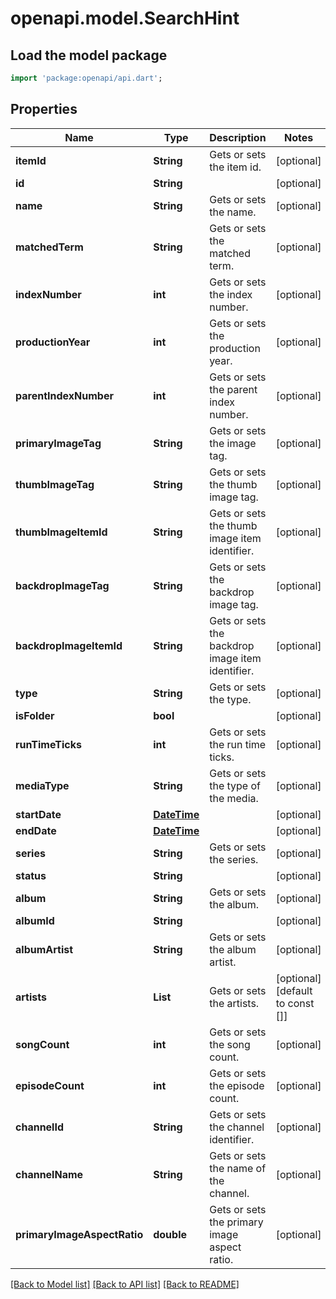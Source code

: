 # openapi.model.SearchHint

## Load the model package
```dart
import 'package:openapi/api.dart';
```

## Properties
Name | Type | Description | Notes
------------ | ------------- | ------------- | -------------
**itemId** | **String** | Gets or sets the item id. | [optional] 
**id** | **String** |  | [optional] 
**name** | **String** | Gets or sets the name. | [optional] 
**matchedTerm** | **String** | Gets or sets the matched term. | [optional] 
**indexNumber** | **int** | Gets or sets the index number. | [optional] 
**productionYear** | **int** | Gets or sets the production year. | [optional] 
**parentIndexNumber** | **int** | Gets or sets the parent index number. | [optional] 
**primaryImageTag** | **String** | Gets or sets the image tag. | [optional] 
**thumbImageTag** | **String** | Gets or sets the thumb image tag. | [optional] 
**thumbImageItemId** | **String** | Gets or sets the thumb image item identifier. | [optional] 
**backdropImageTag** | **String** | Gets or sets the backdrop image tag. | [optional] 
**backdropImageItemId** | **String** | Gets or sets the backdrop image item identifier. | [optional] 
**type** | **String** | Gets or sets the type. | [optional] 
**isFolder** | **bool** |  | [optional] 
**runTimeTicks** | **int** | Gets or sets the run time ticks. | [optional] 
**mediaType** | **String** | Gets or sets the type of the media. | [optional] 
**startDate** | [**DateTime**](DateTime.md) |  | [optional] 
**endDate** | [**DateTime**](DateTime.md) |  | [optional] 
**series** | **String** | Gets or sets the series. | [optional] 
**status** | **String** |  | [optional] 
**album** | **String** | Gets or sets the album. | [optional] 
**albumId** | **String** |  | [optional] 
**albumArtist** | **String** | Gets or sets the album artist. | [optional] 
**artists** | **List<String>** | Gets or sets the artists. | [optional] [default to const []]
**songCount** | **int** | Gets or sets the song count. | [optional] 
**episodeCount** | **int** | Gets or sets the episode count. | [optional] 
**channelId** | **String** | Gets or sets the channel identifier. | [optional] 
**channelName** | **String** | Gets or sets the name of the channel. | [optional] 
**primaryImageAspectRatio** | **double** | Gets or sets the primary image aspect ratio. | [optional] 

[[Back to Model list]](../README.md#documentation-for-models) [[Back to API list]](../README.md#documentation-for-api-endpoints) [[Back to README]](../README.md)


